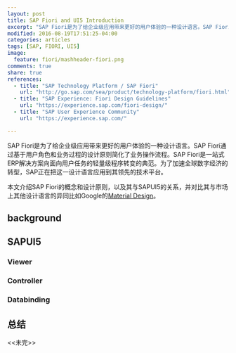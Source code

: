 ```yaml
---
layout: post
title: SAP Fiori and UI5 Introduction
excerpt: "SAP Fiori是为了给企业级应用带来更好的用户体验的一种设计语言。SAP Fiori通过基于用户角色和业务过程的设计原则简化了业务操作流程。SAP Fiori是一站式ERP解决方案向面向用户任务的轻量级程序转变的典范。为了加速全球数字经济的转型，SAP正在把这一设计语言应用到其领先的技术平台。本文介绍SAP Fiori的概念和设计原则，以及其与SAP UI5的关系，并对比其与市场上其他设计语言的异同比如Google的Material Design"
modified: 2016-08-19T17:51:25-04:00
categories: articles
tags: [SAP, FIORI, UI5]
image:
  feature: fiori/mashheader-fiori.png
comments: true
share: true
references:
  - title: "SAP Technology Platform / SAP Fiori"
    url: "http://go.sap.com/sea/product/technology-platform/fiori.html"
  - title: "SAP Experience: Fiori Design Guidelines"
    url: "https://experience.sap.com/fiori-design/"
  - title: "SAP User Experience Community"
    url: "https://experience.sap.com/"

---
```


SAP Fiori是为了给企业级应用带来更好的用户体验的一种设计语言。SAP Fiori通过基于用户角色和业务过程的设计原则简化了业务操作流程。SAP Fiori是一站式ERP解决方案向面向用户任务的轻量级程序转变的典范。为了加速全球数字经济的转型，SAP正在把这一设计语言应用到其领先的技术平台。

本文介绍SAP Fiori的概念和设计原则，以及其与SAPUI5的关系，并对比其与市场上其他设计语言的异同比如Google的[Material Design](https://material.google.com/)。

## background

## SAPUI5

### Viewer

### Controller

### Databinding

## 总结

&lt;&lt;未完&gt;&gt;














